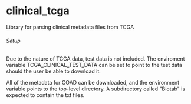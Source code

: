 clinical_tcga
=============

Library for parsing clinical metadata files from TCGA

###### Setup
Due to the nature of TCGA data, test data is not included. The enviroment variable TCGA_CLINICAL_TEST_DATA can be set to point to the test data should the user be able to download it.

All of the metadata for COAD can be downloaded, and the environment variable points to the top-level directory. A subdirectory called "Biotab" is expected to contain the txt files.

